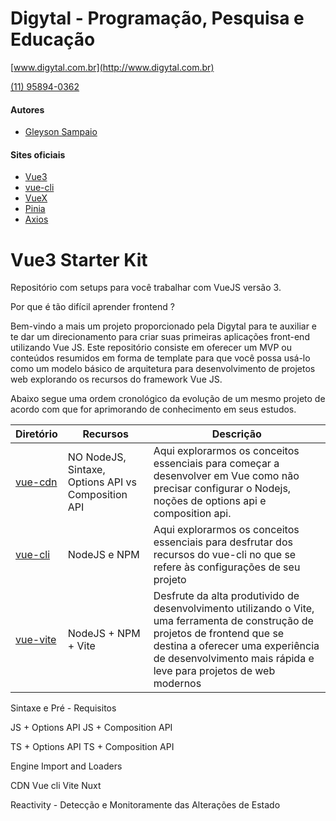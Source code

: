 # Digytal - Programação, Pesquisa e Educação
[www.digytal.com.br](http://www.digytal.com.br)

[(11) 95894-0362](https://api.whatsapp.com/send?phone=5511958940362)

#### Autores
- [Gleyson Sampaio](https://github.com/glysns)

#### Sites oficiais
- [Vue3](https://vuejs.org/)
- [vue-cli](https://cli.vuejs.org/)
- [VueX](https://vuex.vuejs.org/)
- [Pinia](https://pinia.vuejs.org/)
- [Axios](https://axios-http.com/ptbr/docs/intro)


# Vue3 Starter Kit
Repositório com setups para você trabalhar com VueJS versão 3.

Por que é tão difícil aprender frontend ?

Bem-vindo a mais um projeto proporcionado pela Digytal para te auxiliar e te dar um direcionamento para criar suas primeiras aplicações front-end utilizando Vue JS.
Este repositório consiste em oferecer um MVP ou conteúdos resumidos em forma de template para que você possa usá-lo como um modelo básico de arquitetura para desenvolvimento de projetos web explorando os recursos do framework Vue JS.

Abaixo segue uma ordem cronológico da evolução de um mesmo projeto de acordo com que for aprimorando de conhecimento em seus estudos.


|Diretório|Recursos|Descrição|
|----------|---------|-------|
|[vue-cdn](https://github.com/glysns/vue-starterkit/tree/main/vue-cdn)|NO NodeJS, Sintaxe, Options API vs Composition API|Aqui explorarmos os conceitos essenciais para começar a desenvolver em Vue como não precisar configurar o Nodejs, noções de options api e composition api.|
|[vue-cli](https://github.com/glysns/vue-starterkit/tree/main/vue-cli)|NodeJS e NPM |Aqui explorarmos os conceitos essenciais para desfrutar dos recursos do vue-cli no que se refere às configurações de seu projeto|
|[vue-vite](https://github.com/glysns/vue-starterkit/tree/main/vue-vite)|NodeJS + NPM + Vite |Desfrute da alta produtivido de desenvolvimento utilizando o Vite, uma ferramenta de construção de projetos de frontend que se destina a oferecer uma experiência de desenvolvimento mais rápida e leve para projetos de web modernos|


Sintaxe e Pré - Requisitos

JS + Options API
JS + Composition API

TS + Options API
TS + Composition API

Engine Import and Loaders

CDN
Vue cli
Vite
Nuxt

Reactivity - Detecção e Monitoramente das Alterações de Estado
